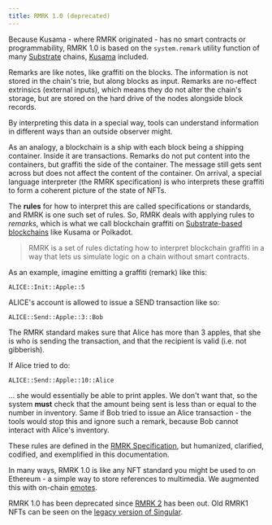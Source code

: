 ```yaml
---
title: RMRK 1.0 (deprecated)
---
```


Because Kusama - where RMRK originated - has no smart contracts or programmability, RMRK 1.0 is
based on the `system.remark` utility function of many [Substrate](https://substrate.dev) chains,
[Kusama](https://kusama.network) included.

Remarks are like notes, like graffiti on the blocks. The information is not stored in the chain's
trie, but along blocks as input. Remarks are no-effect extrinsics (external inputs), which means
they do not alter the chain's storage, but are stored on the hard drive of the nodes alongside block
records.

By interpreting this data in a special way, tools can understand information in different ways than
an outside observer might.

As an analogy, a blockchain is a ship with each block being a shipping container. Inside it are
transactions. Remarks do not put content into the containers, but graffiti the side of the
container. The message still gets sent across but does not affect the content of the container. On
arrival, a special language interpreter (the RMRK specification) is who interprets these graffiti to
form a coherent picture of the state of NFTs.

The **rules** for how to interpret this are called specifications or standards, and RMRK is one such
set of rules. So, RMRK deals with applying rules to _remarks_, which is what we call blockchain
graffiti on
[Substrate-based blockchains](https://dotleap.com/an-explanation-of-substrate-for-humans/) like
Kusama or Polkadot.

> RMRK is a set of rules dictating how to interpret blockchain graffiti in a way that lets us
> simulate logic on a chain without smart contracts.

As an example, imagine emitting a graffiti (remark) like this:

```
ALICE::Init::Apple::5
```

ALICE's account is allowed to issue a SEND transaction like so:

```
ALICE::Send::Apple::3::Bob
```

The RMRK standard makes sure that Alice has more than 3 apples, that she is who is sending the
transaction, and that the recipient is valid (i.e. not gibberish).

If Alice tried to do:

```
ALICE::Send::Apple::10::Alice
```

... she would essentially be able to print apples. We don't want that, so the system **must** check
that the amount being sent is less than or equal to the number in inventory. Same if Bob tried to
issue an Alice transaction - the tools would stop this and ignore such a remark, because Bob cannot
interact with Alice's inventory.

These rules are defined in the [RMRK Specification](https://github.com/rmrk-team/rmrk-spec), but
humanized, clarified, codified, and exemplified in this documentation.

In many ways, RMRK 1.0 is like any NFT standard you might be used to on Ethereum - a simple way to
store references to multimedia. We augmented this with on-chain [emotes](/lego3-emote.md).

RMRK 1.0 has been deprecated since [RMRK 2](/rmrk2.md) has been out. Old RMRK1 NFTs can be seen on
the [legacy version of Singular](https://singular.rmrk.app).
